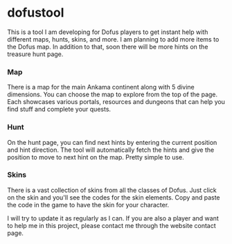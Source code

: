 # dofustool

This is a tool I am developing for Dofus players to get instant help with different maps, hunts, skins, and more. I am planning to add more items to the Dofus map. In addition to that, soon there will be more hints on the treasure hunt page.

### Map
There is a map for the main Ankama continent along with 5 divine dimensions. You can choose the map to explore from the top of the page. Each showcases various portals, resources and dungeons that can help you find stuff and complete your quests.

### Hunt
On the hunt page, you can find next hints by entering the current position and hint direction. The tool will automatically fetch the hints and give the position to move to next hint on the map. Pretty simple to use. 

### Skins
There is a vast collection of skins from all the classes of Dofus. Just click on the skin and you'll see the codes for the skin elements. Copy and paste the code in the game to have the skin for your character.

I will try to update it as regularly as I can. If you are also a player and want to help me in this project, please contact me through the website contact page.
